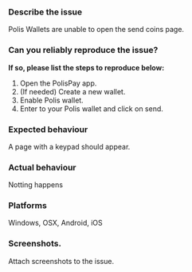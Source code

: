 ### Describe the issue
Polis Wallets are unable to open the send coins page.

### Can you reliably reproduce the issue?
**If so, please list the steps to reproduce below:**
1. Open the PolisPay app.
2. (If needed) Create a new wallet.
3. Enable Polis wallet.
4. Enter to your Polis wallet and click on send.

### Expected behaviour
A page with a keypad should appear.

### Actual behaviour
Notting happens

### Platforms
Windows, OSX, Android, iOS

### Screenshots.
Attach screenshots to the issue.
